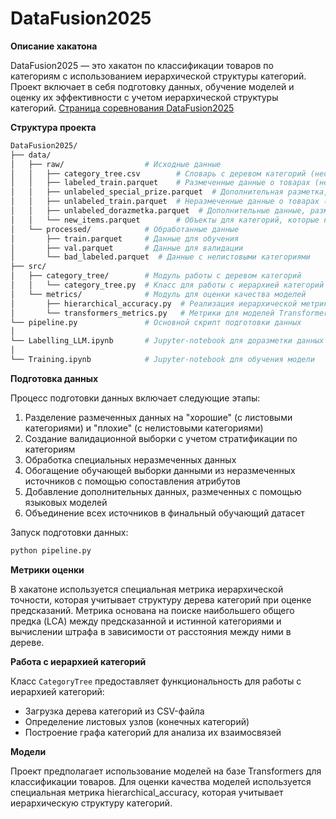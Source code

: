 # DataFusion2025
**Описание хакатона**

DataFusion2025 — это хакатон по классификации товаров по категориям с использованием иерархической структуры категорий. Проект включает в себя подготовку данных, обучение моделей и оценку их эффективности с учетом иерархической структуры категорий.
[Страница соревнования DataFusion2025](https://ods.ai/competitions/data-fusion2025-labelcraft/dataset)

**Структура проекта**

```bash
DataFusion2025/
├── data/
│   ├── raw/                  # Исходные данные
│   │   ├── category_tree.csv        # Словарь с деревом категорий (необходимо скачать со страницы хакатона и добавить в папку raw)
│   │   ├── labeled_train.parquet    # Размеченные данные о товарах (необходимо скачать со страницы хакатона и добавить в папку raw)
│   │   ├── unlabeled_special_prize.parquet  # Дополнительная разметка, полученная благодаря специальной механике (необходимо скачать со страницы хакатона и добавить в папку raw)
│   │   ├── unlabeled_train.parquet  # Неразмеченные данные о товарах (необходимо скачать со страницы хакатона и добавить в папку raw)
│   │   ├── unlabeled_dorazmetka.parquet  # Дополнительные данные, размеченные с помощью LLM
│   │   └── new_items.parquet        # Объекты для категорий, которые не представлены в обучающей выборке, сгенерированные с помощью LLM
│   └── processed/            # Обработанные данные
│       ├── train.parquet     # Данные для обучения
│       ├── val.parquet       # Данные для валидации
│       └── bad_labeled.parquet  # Данные с нелистовыми категориями
├── src/
│   ├── category_tree/        # Модуль работы с деревом категорий
│   │   └── category_tree.py  # Класс для работы с иерархией категорий
│   └── metrics/              # Модуль для оценки качества моделей
│       ├── hierarchical_accuracy.py  # Реализация иерархической метрики точности
│       └── transformers_metrics.py   # Метрики для моделей Transformers
└── pipeline.py               # Основной скрипт подготовки данных
│
└── Labelling_LLM.ipynb       # Jupyter-notebook для доразметки данных с помощью LLM
│
└── Training.ipynb            # Jupyter-notebook для обучения модели

```
**Подготовка данных**

Процесс подготовки данных включает следующие этапы:

1. Разделение размеченных данных на "хорошие" (с листовыми категориями) и "плохие" (с нелистовыми категориями)
2. Создание валидационной выборки с учетом стратификации по категориям
3. Обработка специальных неразмеченных данных
4. Обогащение обучающей выборки данными из неразмеченных источников с помощью сопоставления атрибутов
5. Добавление дополнительных данных, размеченных с помощью языковых моделей
6. Объединение всех источников в финальный обучающий датасет


Запуск подготовки данных:

```bash
python pipeline.py
```
**Метрики оценки**

В хакатоне используется специальная метрика иерархической точности, которая учитывает структуру дерева категорий при оценке предсказаний. Метрика основана на поиске наибольшего общего предка (LCA) между предсказанной и истинной категориями и вычислении штрафа в зависимости от расстояния между ними в дереве.

**Работа с иерархией категорий**

Класс `CategoryTree` предоставляет функциональность для работы с иерархией категорий:

- Загрузка дерева категорий из CSV-файла
- Определение листовых узлов (конечных категорий)
- Построение графа категорий для анализа их взаимосвязей

**Модели**

Проект предполагает использование моделей на базе Transformers для классификации товаров. Для оценки качества моделей используется специальная метрика hierarchical_accuracy, которая учитывает иерархическую структуру категорий.
